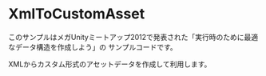 XmlToCustomAsset
================

このサンプルはメガUnityミートアップ2012で発表された「実行時のために最適なデータ構造を作成しよう」の
サンプルコードです。

XMLからカスタム形式のアセットデータを作成して利用します。

